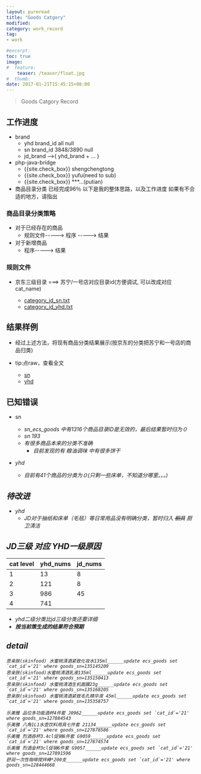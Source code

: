 ```yaml
---
layout: pureread
title: "Goods Catgory"
modified:
category: work_record
tag:
- work

#excerpt:
toc: true
image:
#  feature:
    teaser: /teaser/float.jpg
#  thumb:
date: 2017-01-21T15:45:15+08:00
---
```

>Goods Catgory Record




## 工作进度
- brand
    - yhd brand_id all null
    - sn  brand_id 3848/3890 null
    - jd_brand -->{ yhd_brand + ... }
- php-java-bridge
    - {{site.check_box}} shengchengtong
    - {{site.check_box}} yufu(need to sub)
    - {{site.check_box}} ***...(putian)
- 商品目录分类
    已经完成96％
    以下是我的整体思路，以及工作进度
    如果有不合适的地方，请指出



### 商品目录分类策略
- 对于已经存在的商品
    - 规则文件----->   程序 ----->  结果
- 对于新增商品
    - 程序-----> 结果

### 规则文件

- 京东三级目录 ===> 苏宁/一号店对应目录id(方便调试, 可以改成对应cat_name)

    - [category_jd_sn.txt](https://raw.githubusercontent.com/NominationP/work_goods_sum/master/category_jd_sn.txt)
    - [category_jd_yhd.txt](https://raw.githubusercontent.com/NominationP/work_goods_sum/master/category_jd_yhd.txt)

## 结果样例

- 经过上述方法，将现有商品分类结果展示(按京东的分类把苏宁和一号店的商品归类)
- tip:点raw，查看全文

    - [sn](https://github.com/NominationP/work_goods_sum/tree/master/sn_show)
    - [yhd](https://github.com/NominationP/work_goods_sum/tree/master/yhd_show)

## 已知错误


- sn
    - <i class="fa fa-check-square-o">sn_ecs_goods 中有1316个商品目录ID是无效的，最后结果暂时归为０
    - <i class="fa fa-square-o">sn 193
    - 有很多商品本来的分类不准确
        - <i class="fa fa-check-square-o"> 目前发现的有 粮油调味 中有很多饼干

- yhd
    - <i class="fa fa-check-square-o">目前有41个商品的分类为０(只剩一些床单，不知道分哪里。。。)

## 待改进

- yhd
    - <i class="fa fa-square-o"> JD对于抽纸和床单（毛毯）等日常用品没有明确分类，暂时归入 ~~橱具~~ 厨卫清洁


## JD三级 对应 YHD一级原因

|cat level|yhd_nums|jd_nums|
|----------------|------|----|
|1|13|8|
|2|121|8|
|3|986|45|
|4|741|

- yhd二级分类比jd三级分类还要详细
- **按当前策生成的结果符合预期**



## detail

```
思亲肤(skinfood) 水蜜桃清酒紧致化妆水135ml______update ecs_goods set `cat_id`='21' where goods_sn=135145209
思亲肤(skinfood)水蜜桃清酒乳液135ml______update ecs_goods set `cat_id`='21' where goods_sn=135150413
思亲肤(skinfood) 水蜜桃清酒生机面膜23g______update ecs_goods set `cat_id`='21' where goods_sn=135168205
思亲肤(skinfood) 水蜜桃清酒紧致毛孔精华液 45ml______update ecs_goods set `cat_id`='21' where goods_sn=135358757

乐美雅 品位多功能酒杯4件套 J0962______update ecs_goods set `cat_id`='21' where goods_sn=127884543
乐美雅 八角1L1水壶饮料用具七件套 21134______update ecs_goods set `cat_id`='21' where goods_sn=127878586
乐美雅 烈酒吞杯3.4cl促销6件套 G9059______update ecs_goods set `cat_id`='21' where goods_sn=127874574
乐美雅 烈酒金杯3cl促销6件套 G9057______update ecs_goods set `cat_id`='21' where goods_sn=127891596
舒润一次性咖啡搅拌棒*200支______update ecs_goods set `cat_id`='21' where goods_sn=128444668
```











